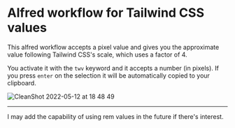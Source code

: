 # Alfred workflow for Tailwind CSS values

This alfred workflow accepts a pixel value and gives you the approximate value following Tailwind CSS's scale, which uses a factor of 4. 

You activate it with the `twv` keyword and it accepts a number (in pixels). If you press `enter` on the selection it will be automatically copied to your clipboard.

![CleanShot 2022-05-12 at 18 48 49](https://user-images.githubusercontent.com/7389358/168179875-6368f61d-ba3f-419e-a632-6196cb122087.png)

---
I may add the capability of using rem values in the future if there's interest. 
